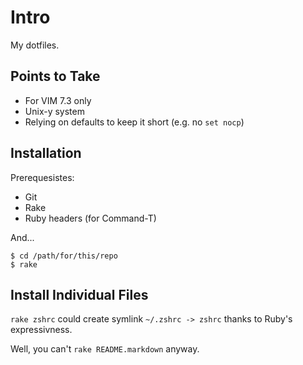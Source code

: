 # Intro

My dotfiles.

## Points to Take

* For VIM 7.3 only
* Unix-y system
* Relying on defaults to keep it short (e.g. no `set nocp`)

## Installation

Prerequesistes:

* Git
* Rake
* Ruby headers (for Command-T)

And...

    $ cd /path/for/this/repo
    $ rake

## Install Individual Files

`rake zshrc` could create symlink `~/.zshrc -> zshrc`
thanks to Ruby's expressivness.

Well, you can't `rake README.markdown` anyway.

